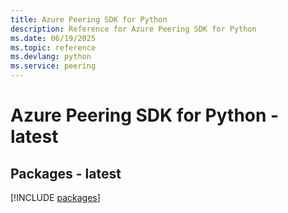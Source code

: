 ```yaml
---
title: Azure Peering SDK for Python
description: Reference for Azure Peering SDK for Python
ms.date: 06/19/2025
ms.topic: reference
ms.devlang: python
ms.service: peering
---
```

# Azure Peering SDK for Python - latest
## Packages - latest
[!INCLUDE [packages](peering-index.md)]